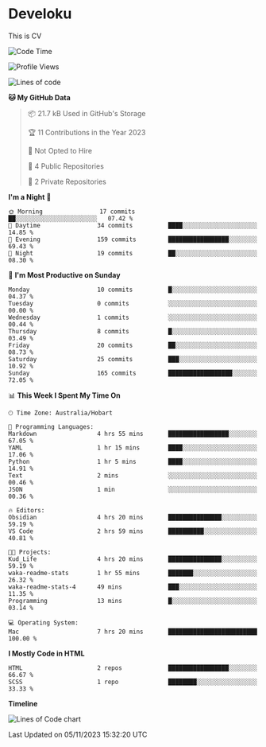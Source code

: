 # Develoku

This is CV



<!--START_SECTION:waka-->
![Code Time](http://img.shields.io/badge/Code%20Time-7%20hrs%2020%20mins-blue)

![Profile Views](http://img.shields.io/badge/Profile%20Views-155-blue)

![Lines of code](https://img.shields.io/badge/From%20Hello%20World%20I%27ve%20Written-958.2%20thousand%20lines%20of%20code-blue)

**🐱 My GitHub Data** 

> 📦 21.7 kB Used in GitHub's Storage 
 > 
> 🏆 11 Contributions in the Year 2023
 > 
> 🚫 Not Opted to Hire
 > 
> 📜 4 Public Repositories 
 > 
> 🔑 2 Private Repositories 
 > 
**I'm a Night 🦉** 

```text
🌞 Morning                17 commits          ██░░░░░░░░░░░░░░░░░░░░░░░   07.42 % 
🌆 Daytime                34 commits          ████░░░░░░░░░░░░░░░░░░░░░   14.85 % 
🌃 Evening                159 commits         █████████████████░░░░░░░░   69.43 % 
🌙 Night                  19 commits          ██░░░░░░░░░░░░░░░░░░░░░░░   08.30 % 
```
📅 **I'm Most Productive on Sunday** 

```text
Monday                   10 commits          █░░░░░░░░░░░░░░░░░░░░░░░░   04.37 % 
Tuesday                  0 commits           ░░░░░░░░░░░░░░░░░░░░░░░░░   00.00 % 
Wednesday                1 commits           ░░░░░░░░░░░░░░░░░░░░░░░░░   00.44 % 
Thursday                 8 commits           █░░░░░░░░░░░░░░░░░░░░░░░░   03.49 % 
Friday                   20 commits          ██░░░░░░░░░░░░░░░░░░░░░░░   08.73 % 
Saturday                 25 commits          ███░░░░░░░░░░░░░░░░░░░░░░   10.92 % 
Sunday                   165 commits         ██████████████████░░░░░░░   72.05 % 
```


📊 **This Week I Spent My Time On** 

```text
🕑︎ Time Zone: Australia/Hobart

💬 Programming Languages: 
Markdown                 4 hrs 55 mins       █████████████████░░░░░░░░   67.05 % 
YAML                     1 hr 15 mins        ████░░░░░░░░░░░░░░░░░░░░░   17.06 % 
Python                   1 hr 5 mins         ████░░░░░░░░░░░░░░░░░░░░░   14.91 % 
Text                     2 mins              ░░░░░░░░░░░░░░░░░░░░░░░░░   00.46 % 
JSON                     1 min               ░░░░░░░░░░░░░░░░░░░░░░░░░   00.36 % 

🔥 Editors: 
Obsidian                 4 hrs 20 mins       ███████████████░░░░░░░░░░   59.19 % 
VS Code                  2 hrs 59 mins       ██████████░░░░░░░░░░░░░░░   40.81 % 

🐱‍💻 Projects: 
Kud_Life                 4 hrs 20 mins       ███████████████░░░░░░░░░░   59.19 % 
waka-readme-stats        1 hr 55 mins        ███████░░░░░░░░░░░░░░░░░░   26.32 % 
waka-readme-stats-4      49 mins             ███░░░░░░░░░░░░░░░░░░░░░░   11.35 % 
Programming              13 mins             █░░░░░░░░░░░░░░░░░░░░░░░░   03.14 % 

💻 Operating System: 
Mac                      7 hrs 20 mins       █████████████████████████   100.00 % 
```

**I Mostly Code in HTML** 

```text
HTML                     2 repos             █████████████████░░░░░░░░   66.67 % 
SCSS                     1 repo              ████████░░░░░░░░░░░░░░░░░   33.33 % 
```



**Timeline**

![Lines of Code chart](https://raw.githubusercontent.com/develku/develku/main/assets/bar_graph.png)


 Last Updated on 05/11/2023 15:32:20 UTC
<!--END_SECTION:waka-->
